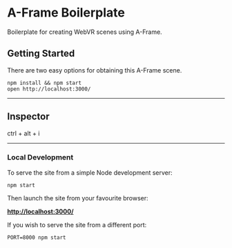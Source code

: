 # A-Frame Boilerplate

Boilerplate for creating WebVR scenes using A-Frame.

## Getting Started

There are two easy options for obtaining this A-Frame scene. 

    npm install && npm start
    open http://localhost:3000/

<hr>

## Inspector


ctrl + alt + i


<hr>


### Local Development

To serve the site from a simple Node development server:

    npm start

Then launch the site from your favourite browser:

[__http://localhost:3000/__](http://localhost:3000/)

If you wish to serve the site from a different port:

    PORT=8000 npm start

